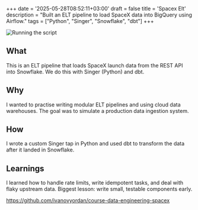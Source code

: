 +++
date = '2025-05-28T08:52:11+03:00'
draft = false
title = 'Spacex Elt'
description = "Built an ELT pipeline to load SpaceX data into BigQuery using Airflow."
tags = ["Python", "Singer", "Snowflake", "dbt"]
+++

![Running the script](/images/spacex.jpeg)

## What

This is an ELT pipeline that loads SpaceX launch data from the REST API into Snowflake. We do this with Singer (Python) and dbt.

## Why

I wanted to practise writing modular ELT pipelines and using cloud data warehouses. The goal was to simulate a production data ingestion system.

## How

I wrote a custom Singer tap in Python and used dbt to transform the data after it landed in Snowflake.

## Learnings

I learned how to handle rate limits, write idempotent tasks, and deal with flaky upstream data.
Biggest lesson: write small, testable components early.

https://github.com/ivanovyordan/course-data-engineering-spacex
